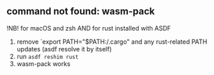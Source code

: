 ## command not found: wasm-pack

!NB! for macOS and zsh AND for rust installed with ASDF

1. remove `export PATH="$PATH:/.cargo" and any rust-related PATH updates (asdf resolve it by itself)
2. run `asdf reshim rust`
3. wasm-pack works
